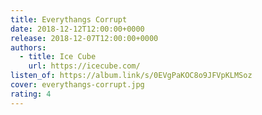 ```yaml
---
title: Everythangs Corrupt
date: 2018-12-12T12:00:00+0000
release: 2018-12-07T12:00:00+0000
authors:
  - title: Ice Cube
    url: https://icecube.com/
listen_of: https://album.link/s/0EVgPaKOC8o9JFVpKLMSoz
cover: everythangs-corrupt.jpg
rating: 4
---
```

